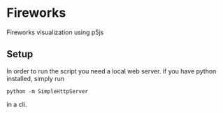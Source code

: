 # Fireworks
Fireworks visualization using p5js

## Setup
In order to run the script you need a local web server. if you have python installed, simply run 
```
python -m SimpleHttpServer
```
in a cli.

